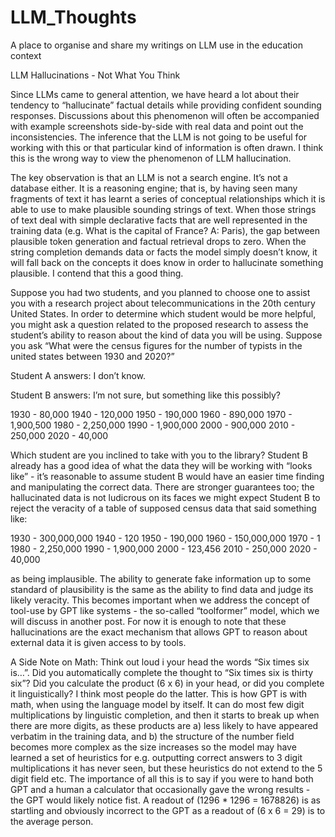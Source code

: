 # LLM_Thoughts
A place to organise and share my writings on LLM use in the education context

LLM Hallucinations - Not What You Think

Since LLMs came to general attention, we have heard a lot about their tendency to “hallucinate” factual details while providing confident sounding responses.  Discussions about this phenomenon will often be accompanied with example screenshots side-by-side with real data and point out the inconsistencies. The inference that the LLM is not going to be useful for working with this or that particular kind of information is often drawn. I think this is the wrong way to view the phenomenon of LLM hallucination. 

The key observation is that an LLM is not a search engine. It’s not a database either. It is a reasoning engine; that is, by having seen many fragments of text it has learnt a series of conceptual relationships which it is able to use to make plausible sounding strings of text. When those strings of text deal with simple declarative facts that are well represented in the training data (e.g. What is the capital of France? A: Paris), the gap between plausible token generation and factual retrieval drops to zero. When the string completion demands data or facts the model simply doesn’t know, it will fall back on the concepts it does know in order to hallucinate something plausible. I contend that this a good thing. 

Suppose you had two students, and you planned to choose one to assist you with a research project about telecommunications in the 20th century United States. In order to determine which student would be more helpful, you might ask a question related to the proposed research to assess the student’s ability to reason about the kind of data you will be using. Suppose you ask “What were the census figures for the number of typists in the united states between 1930 and 2020?”

Student A answers: I don’t know. 

Student B answers: I’m not sure, but something like this possibly?

1930 - 80,000
1940 - 120,000
1950 - 190,000
1960 - 890,000
1970 - 1,900,500
1980 - 2,250,000
1990 - 1,900,000
2000 - 900,000
2010 - 250,000
2020 - 40,000

Which student are you inclined to take with you to the library? Student B already has a good idea of what the data they will be working with “looks like” - it’s reasonable to assume student B would have an easier time finding and manipulating the correct data. There are stronger guarantees too; the hallucinated data is not ludicrous on its faces we might expect Student B to reject the veracity of a table of supposed census data that said something like:

1930 - 300,000,000
1940 - 120
1950 - 190,000
1960 - 150,000,000
1970 - 1
1980 - 2,250,000
1990 - 1,900,000
2000 - 123,456
2010 - 250,000
2020 - 40,000

as being implausible. The ability to generate fake information up to some standard of plausibility is the same as the ability to find data and judge its likely veracity. This becomes important when we address the concept of tool-use by GPT like systems - the so-called “toolformer” model, which we will discuss in another post. For now it is enough to note that these hallucinations are the exact mechanism that allows GPT to reason about external data it is given access to by tools. 

A Side Note on Math: Think out loud i your head the words “Six times six is…”. Did you automatically complete the thought to “Six times six is thirty six”? Did you calculate the product (6 x 6) in your head, or did you complete it linguistically? I think most people do the latter. This is how GPT is with math, when using the language model by itself. It can do most few digit multiplications by linguistic completion, and then it starts to break up when there are more digits, as these products are a) less likely to have appeared verbatim in the training data, and b) the structure of the number field becomes more complex as the size increases so the model may have learned a set of heuristics for e.g. outputting correct answers to 3 digit multiplications it has never seen, but these heuristics do not extend to the 5 digit field etc. The importance of all this is to say if you were to hand both GPT and a human a calculator that occasionally gave the wrong results - the GPT would likely notice fist. A readout of (1296 * 1296 = 1678826) is as startling and obviously incorrect to the GPT as a readout of (6 x 6 = 29) is to the average person. 

